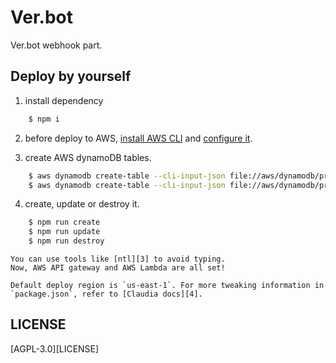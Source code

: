 # Ver.bot
Ver.bot webhook part.

## Deploy by yourself
1. install dependency
```bash
    $ npm i
```

2. before deploy to AWS, [install AWS CLI][1] and [configure it][2].

3. create AWS dynamoDB tables.
```bash
    $ aws dynamodb create-table --cli-input-json file://aws/dynamodb/project.json
    $ aws dynamodb create-table --cli-input-json file://aws/dynamodb/project_detail.json
```

4. create, update or destroy it.
```bash
    $ npm run create
    $ npm run update
    $ npm run destroy
```

    You can use tools like [ntl][3] to avoid typing.
    Now, AWS API gateway and AWS Lambda are all set!

    Default deploy region is `us-east-1`. For more tweaking information in `package.json`, refer to [Claudia docs][4].

## LICENSE
[AGPL-3.0][LICENSE]

[1]: http://docs.aws.amazon.com/cli/latest/userguide/installing.html
[2]:  http://docs.aws.amazon.com/cli/latest/userguide/cli-chap-getting-started.html
[3]: https://github.com/ruyadorno/ntl
[4]: https://github.com/claudiajs/claudia/tree/master/docs
